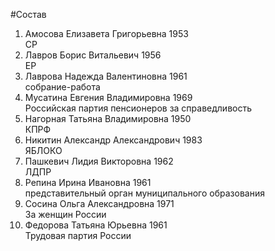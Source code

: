 #Состав
1. Амосова Елизавета Григорьевна 1953   
    СР
2. Лавров Борис Витальевич 1956   
    ЕР
3. Лаврова Надежда Валентиновна 1961   
    собрание-работа
4. Мусатина Евгения Владимировна 1969   
    Российская партия пенсионеров за справедливость
5. Нагорная Татьяна Владимировна 1950   
    КПРФ
6. Никитин Александр Александрович 1983   
    ЯБЛОКО
7. Пашкевич Лидия Викторовна 1962   
    ЛДПР
8. Репина Ирина Ивановна 1961   
    представительный орган муниципального образования
9. Сосина Ольга Александровна 1971   
    За женщин России
10. Федорова Татьяна Юрьевна 1961   
    Трудовая партия России
